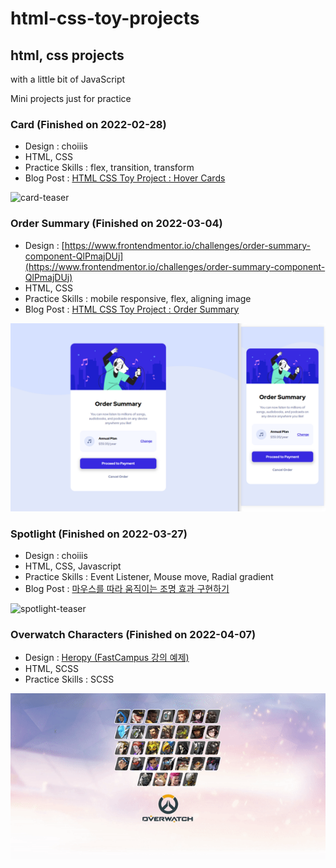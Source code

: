 # html-css-toy-projects

## html, css projects

with a little bit of JavaScript  

Mini projects just for practice  

### Card (Finished on 2022-02-28)

- Design : choiiis
- HTML, CSS
- Practice Skills : flex, transition, transform
- Blog Post : [HTML CSS Toy Project : Hover Cards](https://velog.io/@choiiis/HTML-CSS-Toy-Project-Hover-Cards)

![card-teaser](./readme/card-teaser.gif)


### Order Summary (Finished on 2022-03-04)

- Design : [https://www.frontendmentor.io/challenges/order-summary-component-QlPmajDUj](https://www.frontendmentor.io/challenges/order-summary-component-QlPmajDUj)
- HTML, CSS
- Practice Skills : mobile responsive, flex, aligning image
- Blog Post : [HTML CSS Toy Project : Order Summary](https://velog.io/@choiiis/HTML-CSS-Toy-Project-Order-Summary)

![order_summary_teaser](./readme/order_summary_teaser.png)


### Spotlight (Finished on 2022-03-27)

- Design : choiiis
- HTML, CSS, Javascript
- Practice Skills : Event Listener, Mouse move, Radial gradient
- Blog Post : [마우스를 따라 움직이는 조명 효과 구현하기](https://choiiis.github.io/web/how-to-make-spotlight-focus/)

![spotlight-teaser](./readme/spotlight-teaser.gif)


### Overwatch Characters (Finished on 2022-04-07)

- Design : [Heropy (FastCampus 강의 예제)](https://github.com/ParkYoungWoong)
- HTML, SCSS
- Practice Skills : SCSS

![overwatch-teaser](./readme/overwatch-teaser.gif)
